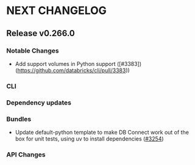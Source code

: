 # NEXT CHANGELOG

## Release v0.266.0

### Notable Changes
* Add support volumes in Python support ([#3383])(https://github.com/databricks/cli/pull/3383))

### CLI

### Dependency updates

### Bundles
* Update default-python template to make DB Connect work out of the box for unit tests, using uv to install dependencies ([#3254](https://github.com/databricks/cli/pull/3254))

### API Changes
